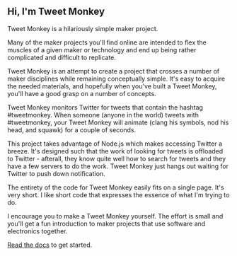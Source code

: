 ## Hi, I'm Tweet Monkey

Tweet Monkey is a hilariously simple maker project.

Many of the maker projects you'll find online are intended to flex the muscles of a given maker or technology and end up being rather complicated and difficult to replicate.

Tweet Monkey is an attempt to create a project that crosses a number of maker disciplines while remaining conceptually simple. It's easy to acquire the needed materials, and hopefully when you've built a Tweet Monkey, you'll have a good grasp on a number of concepts.

Tweet Monkey monitors Twitter for tweets that contain the hashtag #tweetmonkey. When someone (anyone in the world) tweets with #tweetmonkey, your Tweet Monkey will animate (clang his symbols, nod his head, and squawk) for a couple of seconds.

This project takes advantage of Node.js which makes accessing Twitter a breeze. It's designed such that the work of looking for tweets is offloaded to Twitter - afterall, they know quite well how to search for tweets and they have a few servers to do the work. Tweet Monkey just hangs out waiting for Twitter to push down notification.

The entirety of the code for Tweet Monkey easily fits on a single page. It's very short. I like short code that expresses the essence of what I'm trying to do.

I encourage you to make a Tweet Monkey yourself. The effort is small and you'll get a fun introduction to maker projects that use software and electronics together.

[Read the docs](docs/readme.md) to get started.